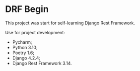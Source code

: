 # DRF Begin

This project was start for self-learning Django Rest Framework.

Use for project development:

- Pycharm;
- Python 3.10;
- Poetry 1.6;
- Django 4.2.4;
- Django Rest Framework 3.14.
